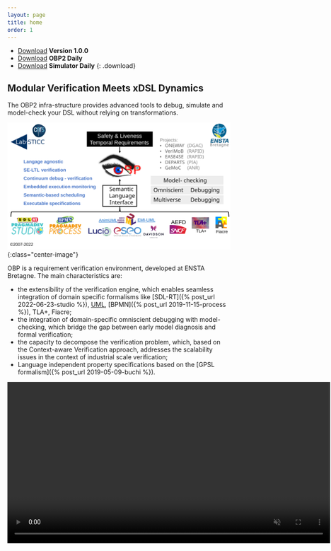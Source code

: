 ```yaml
---
layout: page
title: home
order: 1
---
```


- [Download](http://mocs-artefacts.ensta-bretagne.fr/OBP2/v1.0.0-21_12_13/obp2-1.0.0.zip)
**Version 1.0.0**
- [Download](http://mocs-artefacts.ensta-bretagne.fr/OBP2/v1.0.0-21_12_13/obp2-1.0.0.zip)
**OBP2 Daily**
- [Download](http://mocs-artefacts.ensta-bretagne.fr/OBP2/v1.0.0-21_12_13/obp2-simulator-1.0.0.zip)
**Simulator Daily**
{: .download}

## **Modular Verification Meets xDSL Dynamics**

The OBP2 infra-structure provides advanced tools to debug, simulate and model-check your DSL without relying on transformations.

![Overview](/images/220623_overview.svg){:class="center-image"}

OBP is a requirement verification environment, developed at ENSTA Bretagne. The main characteristics are:

- the extensibility of the verification engine, which enables seamless integration of domain specific formalisms like [SDL-RT]({% post_url 2022-06-23-studio %}), [UML](bare-metal-uml), [BPMN]({% post_url 2019-11-15-process %}), TLA+, Fiacre;
- the integration of domain-specific omniscient debugging with model-checking, which bridge the gap between early model diagnosis and formal verification;
- the capacity to decompose the verification problem, which, based on the Context-aware Verification approach, addresses the scalability issues in the context of industrial scale verification;
- Language independent property specifications based on the [GPSL formalism]({% post_url 2019-05-09-buchi %}).

<video src="/images/obp2/demo.mp4" width="730px" autoplay loop muted playsinline class="center-image"></video>
